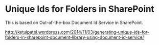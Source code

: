 Unique Ids for Folders in SharePoint
==================

This is based on Out-of-the-box Document Id Service in SharePoint.

http://ketulpatel.wordpress.com/2014/11/03/generating-unique-ids-for-folders-in-sharepoint-document-library-using-document-id-service/
